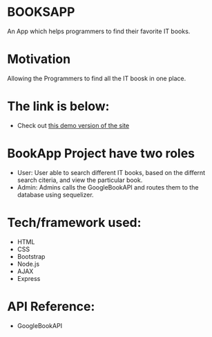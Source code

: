  # BOOKSAPP
An App which helps programmers  to find their favorite IT books.

# Motivation 

Allowing the Programmers to find all the IT boosk in one place.
 
  
# The link is below:

* Check out [this demo version of the site](https://pure-oasis-10425.herokuapp.com/)

# BookApp Project have two roles
 	
-  User: User able to search different IT books, based on the differnt search citeria, and view the particular book.
-  Admin: Admins calls the GoogleBookAPI and routes them to the database using sequelizer.

# Tech/framework used:
- HTML
- CSS
- Bootstrap
- Node.js
- AJAX
- Express

# API Reference:
- GoogleBookAPI



